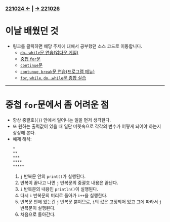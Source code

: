 ﻿#
### [221024 ←](../../221011-221202_JAVA_BASICS/22-10/221024/) | [→ 221026](../../221011-221202_JAVA_BASICS/22-10/221026/)

# 이날 배웠던 것

- 링크를 클릭하면 해당 주제에 대해서 공부했던 소스 코드로 이동합니다.
    - [`do`...`while`문 연습(업다운 게임)](../../221011-221202_JAVA_BASICS/22-10/221025/javastudy56/javastudy/src/javastudy/Java25.java)
    - [중첩 `for`문](../../221011-221202_JAVA_BASICS/22-10/221025/javastudy56/javastudy/src/javastudy/Java26.java)
    - [`continue`문](../../221011-221202_JAVA_BASICS/22-10/221025/javastudy56/javastudy/src/javastudy/Java27.java)
    - [`contunue`, `break`문 연습(프로그램 메뉴)](../../221011-221202_JAVA_BASICS/22-10/221025/javastudy56/javastudy/src/javastudy/Java28.java)
    - [`for`, `while`, `do`...`while`문 종합 실습](../../221011-221202_JAVA_BASICS/22-10/221025/javastudy56/javastudy/src/javastudy/Java29.java)

---

# 중첩 `for`문에서 좀 어려운 점

- 항상 중괄호(`{}`) 안에서 일어나는 일을 먼저 생각한다.
- 또 원하는 출력값이 있을 때 일단 머릿속으로 각각의 변수가 어떻게 되어야 하는지 상상해 본다.
- 예제 해석:
    ```
    *
    **
    ***
    ****
    *****
    ```
    1. `j` 반복문 안의 `print()`가 실행된다.
    2. 반복이 끝나고 나면 `j` 반복문의 중괄호 내용은 끝난다.
    3. `i` 반복문의 내용인 `println()`이 실행된다.
    4. 다시 `i` 반복문의 머리로 돌아가 `i++`을 실행한다.
    5. 반복문 안에 있는건 `j` 반복문 뿐이므로, `i`의 값은 고정되어 있고 그에 따라서 `j` 반복문이 실행된다.
    6. 처음으로 돌아간다.
